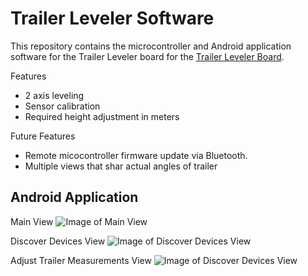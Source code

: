 # Trailer Leveler Software

This repository contains the microcontroller and Android application software for the Trailer Leveler board for the [Trailer Leveler Board](https://github.com/kanestoboi/Trailer-Leveler-Board).

Features
* 2 axis leveling
* Sensor calibration
* Required height adjustment in meters

Future Features
* Remote micocontroller firmware update via Bluetooth.
* Multiple views that shar actual angles of trailer

## Android Application 
Main View
![Image of Main View](https://github.com/kanestoboi/Trailer-Leveler-Software/1-Main-View.jpg)

Discover Devices View
![Image of Discover Devices View](https://github.com/kanestoboi/Trailer-Leveler-Software/2-Discover-Devices-View.jpg)

Adjust Trailer Measurements View
![Image of Discover Devices View](https://github.com/kanestoboi/Trailer-Leveler-Software/3-Adjust-Trailer-Dimensions-View.jpg)
